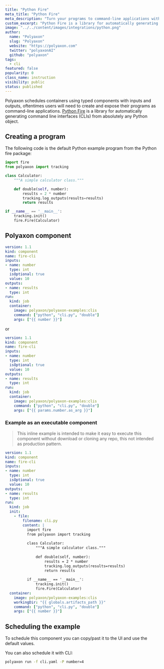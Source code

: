 ```yaml
---
title: "Python Fire"
meta_title: "Python Fire"
meta_description: "Turn your programs to command-line applications with Python Fire."
custom_excerpt: "Python Fire is a library for automatically generating command line interfaces (CLIs) from absolutely any Python object."
image: "../../content/images/integrations/python.png"
author:
  name: "Polyaxon"
  slug: "Polyaxon"
  website: "https://polyaxon.com"
  twitter: "polyaxonAI"
  github: "polyaxon"
tags:
  - cli
featured: false
popularity: 0
class_name: instruction
visibility: public
status: published
---
```


Polyaxon schedules containers using typed components with inputs and outputs, oftentimes users will need to create and expose their programs as command-line applications.
[Python Fire](https://github.com/google/python-fire) is a library for automatically generating command line interfaces (CLIs) from absolutely any Python object.

## Creating a program

The following code is the default Python example program from the Python fire package:

```python
import fire
from polyaxon import tracking

class Calculator:
    """A simple calculator class."""

    def double(self, number):
        results = 2 * number
        tracking.log_outputs(results=results)
        return results

if __name__ == '__main__':
    tracking.init()
    fire.Fire(Calculator)
```

## Polyaxon component

```yaml
version: 1.1
kind: component
name: fire-cli
inputs:
- name: number
  type: int
  isOptional: true
  value: 10
outputs:
- name: results
  type: int
run:
  kind: job
  container:
    image: polyaxon/polyaxon-examples:clis
    command: ["python", "cli.py", "double"]
    args: ["{{ number }}"]
```

or 

```yaml
version: 1.1
kind: component
name: fire-cli
inputs:
- name: number
  type: int
  isOptional: true
  value: 10
outputs:
- name: results
  type: int
run:
  kind: job
  container:
    image: polyaxon/polyaxon-examples:clis
    command: ["python", "cli.py", "double"]
    args: ["{{ params.number.as_arg }}"]
```

### Example as an executable component

> This inline example is intended to make it easy to execute this component without download or cloning any repo, this not intended as production pattern.

```yaml
version: 1.1
kind: component
name: fire-cli
inputs:
- name: number
  type: int
  isOptional: true
  value: 10
outputs:
- name: results
  type: int
run:
  kind: job
  init:
    - file:
        filename: cli.py
        content: |
          import fire
          from polyaxon import tracking
          
          class Calculator:
              """A simple calculator class."""
          
              def double(self, number):
                  results = 2 * number
                  tracking.log_outputs(results=results)
                  return results
          
          if __name__ == '__main__':
              tracking.init()
              fire.Fire(Calculator)
  container:
    image: polyaxon/polyaxon-examples:clis
    workingDir: "{{ globals.artifacts_path }}"
    command: ["python", "cli.py", "double"]
    args: ["{{ number }}"]
```

## Scheduling the example

To schedule this component you can copy/past it to the UI and use the default values.

You can also schedule it with CLI:

```bash
polyaxon run -f cli.yaml -P number=4
```
